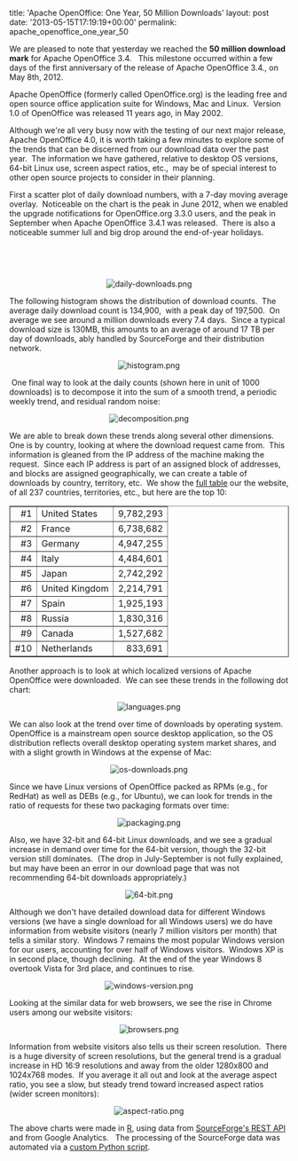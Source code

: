 title: 'Apache OpenOffice: One Year, 50 Million Downloads'
layout: post
date: '2013-05-15T17:19:19+00:00'
permalink: apache_openoffice_one_year_50

<p>We are pleased to note that yesterday we reached the <b>50 million download mark</b> for Apache OpenOffice 3.4. &nbsp; This milestone occurred within a few days of the first anniversary of the release of Apache OpenOffice 3.4., on May 8th, 2012.&nbsp; <br /></p> 
  <p>Apache OpenOffice (formerly called OpenOffice.org) is the leading free and open source office application suite for Windows, Mac and Linux.&nbsp; Version 1.0 of OpenOffice was released 11 years ago, in May 2002.<br /></p> 
  <p>Although we're all very busy now with the testing of our next major release, Apache OpenOffice 4.0, it is worth taking a few minutes to explore some of the trends that can be discerned from our download data over the past year.&nbsp; The information we have gathered, relative to desktop OS versions, 64-bit Linux use, screen aspect ratios, etc.,&nbsp; may be of special interest to other open source projects to consider in their 
planning. <br /></p> 
  <p> </p> 
  <p>First a scatter plot of daily download numbers, with a 7-day moving average overlay.&nbsp; Noticeable on the chart is the peak in June 2012, when we enabled the upgrade notifications for OpenOffice.org 3.3.0 users, and the peak in September when Apache OpenOffice 3.4.1 was released.&nbsp; There is also a noticeable summer lull and big drop around the end-of-year holidays.<br /></p> 
  <p><br /></p> 
  <p><br /></p> 
  <p align="center"> <img src="https://openoffice.apache.org/images/blog/apache_openoffice_one_year_50_daily-downloads.png" alt="daily-downloads.png" /></p> 
  <p> </p> 
  <p align="left"> </p> 
  <p>The following histogram shows the distribution of download counts.&nbsp; The average daily download count is 134,900,&nbsp; with a peak day of 197,500.&nbsp; On average we see around a million downloads every 7.4 days.&nbsp; Since a typical download size is 
130MB, this amounts to an average of around 17 TB per day of downloads, 
ably handled by SourceForge and their distribution network. <br /></p> 
  <p> </p> 
  <p> </p> 
  <p align="center"><img src="https://openoffice.apache.org/images/blog/apache_openoffice_one_year_50_histogram.png" alt="histogram.png" /></p> 
  <p> </p> 
  <p align="left"> </p> 
  <p>&nbsp;One final way to look at the daily counts (shown here in unit of 1000 downloads) is to decompose it into the sum of a smooth trend, a periodic weekly trend, and residual random noise:<br /></p> 
  <p> </p> 
  <p> </p> 
  <p align="center"><img src="https://openoffice.apache.org/images/blog/apache_openoffice_one_year_50_decomposition.png" alt="decomposition.png" /></p> 
  <p align="left"> </p> 
  <p>We are able to break down these trends along several other dimensions.&nbsp; One is by country, looking at where the download request came from.&nbsp; This information is gleaned from the IP address of the machine making the request.&nbsp; Since each IP address is part of an assigned block of addresses, and blocks are assigned geographically, we can create a table of downloads by country, territory, etc.&nbsp; We show the <a href="http://www.openoffice.org/stats/countries.html">full table</a> our the website, of all 237 countries, territories, etc., but here are the top 10:</p> 
  <p> </p> 
  <p> </p> 
  <p align="center"> </p> 
  <p> </p> 
  <table border="1" align="center"> 
    <tbody> 
      <tr> 
        <td align="right">#1</td> 
        <td>United States</td> 
        <td align="right">9,782,293</td> 
      </tr> 
      <tr> 
        <td align="right">#2</td> 
        <td>France</td> 
        <td align="right">6,738,682</td> 
      </tr> 
      <tr> 
        <td align="right">#3</td> 
        <td>Germany</td> 
        <td align="center">4,947,255</td> 
      </tr> 
      <tr> 
        <td align="right">#4</td> 
        <td>Italy</td> 
        <td align="right">4,484,601</td> 
      </tr> 
      <tr> 
        <td align="right">#5</td> 
        <td>Japan</td> 
        <td align="right">2,742,292</td> 
      </tr> 
      <tr> 
        <td align="right">#6</td> 
        <td>United Kingdom</td> 
        <td align="right">2,214,791</td> 
      </tr> 
      <tr> 
        <td align="right">#7</td> 
        <td>Spain</td> 
        <td align="right">1,925,193</td> 
      </tr> 
      <tr> 
        <td align="right">#8</td> 
        <td>Russia</td> 
        <td align="right">1,830,316</td> 
      </tr> 
      <tr> 
        <td align="right">#9</td> 
        <td>Canada</td> 
        <td align="right">1,527,682</td> 
      </tr> 
      <tr> 
        <td align="right">#10</td> 
        <td>Netherlands</td> 
        <td align="right">833,691</td> 
      </tr> 
    </tbody> 
  </table> 
  <p> </p> 
  <p> </p> 
  <p> </p> 
  <p>Another approach is to look at which localized versions of Apache OpenOffice were downloaded.&nbsp; We can see these trends in the following dot chart:</p> 
  <p> </p> 
  <p> </p> 
  <p align="center"><img src="https://openoffice.apache.org/images/blog/apache_openoffice_one_year_50_languages.png" alt="languages.png" /></p> 
  <p>We can also look at the trend over time of downloads by operating system.&nbsp;&nbsp; OpenOffice is a mainstream open source desktop application, so the OS distribution reflects overall desktop operating system market shares, and with a slight growth in Windows at the expense of Mac:<br /></p> 
  <p align="center"><img src="https://openoffice.apache.org/images/blog/apache_openoffice_one_year_50_os-downloads.png" alt="os-downloads.png" /></p> 
  <p>Since we have Linux versions of OpenOffice packed as RPMs (e.g., for RedHat) as well as DEBs (e.g., for Ubuntu), we can look for trends in the ratio of requests for these two packaging formats over time:<br /></p> 
  <p align="center"> <img alt="packaging.png" src="https://openoffice.apache.org/images/blog/apache_openoffice_one_year_50_packaging.png" /></p> 
  <p> </p> 
  <p>Also, we have 32-bit and 64-bit Linux downloads, and we see a gradual increase in demand over time for the 64-bit version, though the 32-bit version still dominates.&nbsp; (The drop in July-September is not fully explained, but may have been an error in our download page that was not recommending 64-bit downloads appropriately.)<br /></p> 
  <p align="center"> <img src="https://openoffice.apache.org/images/blog/apache_openoffice_one_year_50_64-bit.png" alt="64-bit.png" /></p> 
  <p> </p> 
  <p>Although we don't have detailed download data for different Windows versions (we have a single download for all Windows users) we do have information from website visitors (nearly 7 million visitors per month) that tells a similar story.&nbsp; Windows 7 remains the most popular Windows version for our users, accounting for over half of Windows visitors.&nbsp; Windows XP is in second place, though declining.&nbsp; At the end of the year Windows 8 overtook Vista for 3rd place, and continues to rise.<br /></p> 
  <p> </p> 
  <p align="center"><img alt="windows-version.png" src="https://openoffice.apache.org/images/blog/apache_openoffice_one_year_50_windows.png" /></p> 
  <p>Looking at the similar data for web browsers, we see the rise in Chrome users among our website visitors:<br /></p> 
  <p align="center"><img src="https://openoffice.apache.org/images/blog/apache_openoffice_one_year_50_browsers.png" alt="browsers.png" /></p> 
  <p> </p> 
  <p>Information from website visitors also tells us their screen resolution.&nbsp; There is a huge diversity of screen resolutions, but the general trend is a gradual increase in HD 16:9 resolutions and away from the older 1280x800 and 1024x768 modes.&nbsp; If you average it all out and look at the average aspect ratio, you see a slow, but steady trend toward increased aspect ratios (wider screen monitors):</p> 
  <p> </p> 
  <p align="center"> <img alt="aspect-ratio.png" src="https://openoffice.apache.org/images/blog/apache_openoffice_one_year_50_widescreen.png" /></p> 
  <p> </p> 
  <p>The above charts were made in <a href="http://www.r-project.org/">R</a>, using data from <a href="http://sourceforge.net/p/forge/documentation/Download%20Stats%20API/">SourceForge's REST API</a> and from Google Analytics.&nbsp;&nbsp; The processing of the SourceForge data was automated via a <a href="https://svn.apache.org/repos/asf/openoffice/devtools/aoo-stats/detail-by-day.py">custom Python script</a>.<br /></p> 
  <p> </p> 
  <p align="center"><br /></p> 
  <p> </p> 
  <p> </p> 
  <p><br /> </p>
